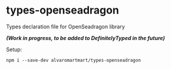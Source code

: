 # types-openseadragon
Types declaration file for OpenSeadragon library

***(Work in progress, to be added to DefinitelyTyped in the future)***

Setup:
```
npm i --save-dev alvaromartmart/types-openseadragon
```
